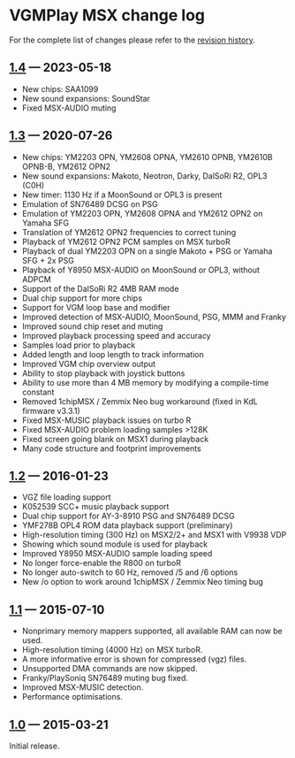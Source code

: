 VGMPlay MSX change log
======================

For the complete list of changes please refer to the
[revision history](https://hg.sr.ht/~grauw/vgmplay-msx/log).

[1.4] — 2023-05-18
------------------

  * New chips: SAA1099
  * New sound expansions: SoundStar
  * Fixed MSX-AUDIO muting

[1.3] — 2020-07-26
------------------

  * New chips: YM2203 OPN, YM2608 OPNA, YM2610 OPNB, YM2610B OPNB-B, YM2612 OPN2
  * New sound expansions: Makoto, Neotron, Darky, DalSoRi R2, OPL3 (C0H)
  * New timer: 1130 Hz if a MoonSound or OPL3 is present
  * Emulation of SN76489 DCSG on PSG
  * Emulation of YM2203 OPN, YM2608 OPNA and YM2612 OPN2 on Yamaha SFG
  * Translation of YM2612 OPN2 frequencies to correct tuning
  * Playback of YM2612 OPN2 PCM samples on MSX turboR
  * Playback of dual YM2203 OPN on a single Makoto + PSG or Yamaha SFG + 2x PSG
  * Playback of Y8950 MSX-AUDIO on MoonSound or OPL3, without ADPCM
  * Support of the DalSoRi R2 4MB RAM mode
  * Dual chip support for more chips
  * Support for VGM loop base and modifier
  * Improved detection of MSX-AUDIO, MoonSound, PSG, MMM and Franky
  * Improved sound chip reset and muting
  * Improved playback processing speed and accuracy
  * Samples load prior to playback
  * Added length and loop length to track information
  * Improved VGM chip overview output
  * Ability to stop playback with joystick buttons
  * Ability to use more than 4 MB memory by modifying a compile-time constant
  * Removed 1chipMSX / Zemmix Neo bug workaround (fixed in KdL firmware v3.3.1)
  * Fixed MSX-MUSIC playback issues on turbo R
  * Fixed MSX-AUDIO problem loading samples >128K
  * Fixed screen going blank on MSX1 during playback
  * Many code structure and footprint improvements

[1.2] — 2016-01-23
------------------

  * VGZ file loading support
  * K052539 SCC+ music playback support
  * Dual chip support for AY-3-8910 PSG and SN76489 DCSG
  * YMF278B OPL4 ROM data playback support (preliminary)
  * High-resolution timing (300 Hz) on MSX2/2+ and MSX1 with V9938 VDP
  * Showing which sound module is used for playback
  * Improved Y8950 MSX-AUDIO sample loading speed
  * No longer force-enable the R800 on turboR
  * No longer auto-switch to 60 Hz, removed /5 and /6 options
  * New /o option to work around 1chipMSX / Zemmix Neo timing bug

[1.1] — 2015-07-10
------------------

  * Nonprimary memory mappers supported, all available RAM can now be used.
  * High-resolution timing (4000 Hz) on MSX turboR.
  * A more informative error is shown for compressed (vgz) files.
  * Unsupported DMA commands are now skipped.
  * Franky/PlaySoniq SN76489 muting bug fixed.
  * Improved MSX-MUSIC detection.
  * Performance optimisations.

[1.0] — 2015-03-21
------------------

Initial release.


[1.4]: https://hg.sr.ht/~grauw/vgmplay-msx/log?rev=release-1.4
[1.3]: https://hg.sr.ht/~grauw/vgmplay-msx/log?rev=release-1.3
[1.2]: https://hg.sr.ht/~grauw/vgmplay-msx/log?rev=release-1.2
[1.1]: https://hg.sr.ht/~grauw/vgmplay-msx/log?rev=release-1.1
[1.0]: https://hg.sr.ht/~grauw/vgmplay-msx/log?rev=release-1.0
